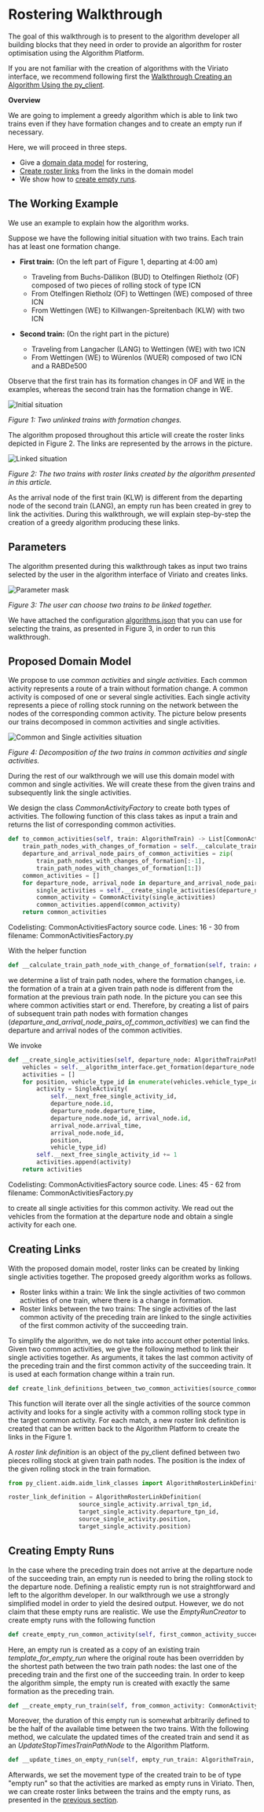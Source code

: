 # Rostering Walkthrough

The goal of this walkthrough is to present to the algorithm developer all building blocks that they need in order to provide an algorithm for roster optimisation using the Algorithm Platform. 

If you are not familiar with the creation of algorithms with the Viriato interface, we recommend following first the
[Walkthrough Creating an Algorithm Using the py_client](../../py_client_usage/dist/py_client_usage.md).

**Overview**

We are going to implement a greedy algorithm which is able to link two trains even if they have formation changes and to create an empty run if necessary.

Here, we will proceed in three steps.
* Give a [domain data model](#proposed-domain-model) for rostering,
* [Create roster links](#creating-links) from the links in the domain model
* We show how to [create empty runs](#creating-empty-runs).


## The Working Example

We use an example to explain how the algorithm works. 
 
Suppose we have the following initial situation with two trains. Each train has at least one formation change.
* **First train:** (On the left part of Figure 1, departing at 4:00 am)
    - Traveling from Buchs-Dällikon (BUD) to Otelfingen Rietholz (OF) composed of two pieces of rolling stock of type ICN
    - From Otelfingen Rietholz (OF) to Wettingen (WE) composed of three ICN
    - From Wettingen (WE) to Killwangen-Spreitenbach (KLW) with two ICN

* **Second train:** (On the right part in the picture)
    - Traveling from Langacher (LANG) to Wettingen (WE) with two ICN
    - From Wettingen (WE) to Würenlos (WUER) composed of two ICN and a RABDe500
    
Observe that the first train has its formation changes in OF and WE in the examples, whereas the second train has the formation change in WE.

![Initial situation](../images/before_links.PNG)

_Figure 1: Two unlinked trains with formation changes._

The algorithm proposed throughout this article will create the roster links depicted in Figure 2. The links are represented by the arrows in the picture.

![Linked situation](../images/after_links.PNG)

_Figure 2: The two trains with roster links created by the algorithm presented in this article._

As the arrival node of the first train (KLW) is different from the departing node of the second train (LANG), an empty run has been created in grey to link the activities.
During this walkthrough, we will explain step-by-step the creation of a greedy algorithm producing these links.

## Parameters
The algorithm presented during this walkthrough takes as input two trains selected by the user in the algorithm interface of Viriato and creates links. 

![Parameter mask](../images/parameter_mask.PNG)

_Figure 3: The user can choose two trains to be linked together._

We have attached the configuration [algorithms.json](../source/algorithms.json) that you can use for selecting 
the trains, as presented in Figure 3, in order to run this walkthrough. 

## Proposed Domain Model

We propose to use _common activities_ and _single activities_. Each common activity represents a route of a train without formation change. A common activity is composed of one or several single activities. Each single activity represents 
a piece of rolling stock running on the network between the nodes of the corresponding common activity. The picture below presents our trains decomposed in common activities and single activities. 

![Common and Single activities situation](../images/common_and_single_actvities.PNG)

_Figure 4: Decomposition of the two trains in common activities and single activities._

During the rest of our walkthrough we will use this domain model with common and single activities. We will create these from the given trains and subsequently link the single activities.

We design the class _CommonActivityFactory_ to create both types of activities. The following function of this class takes as input a train and returns the list of corresponding common activities.

```python
def to_common_activities(self, train: AlgorithmTrain) -> List[CommonActivity]:
    train_path_nodes_with_changes_of_formation = self.__calculate_train_path_node_with_change_of_formation(train)
    departure_and_arrival_node_pairs_of_common_activities = zip(
        train_path_nodes_with_changes_of_formation[:-1],
        train_path_nodes_with_changes_of_formation[1:])
    common_activities = []
    for departure_node, arrival_node in departure_and_arrival_node_pairs_of_common_activities:
        single_activities = self.__create_single_activities(departure_node, arrival_node)
        common_activity = CommonActivity(single_activities)
        common_activities.append(common_activity)
    return common_activities

```
Codelisting: CommonActivitiesFactory source code. Lines: 16 - 30 from filename: CommonActivitiesFactory.py


With the helper function

```python
def __calculate_train_path_node_with_change_of_formation(self, train: AlgorithmTrain):
```
we determine a list of train path nodes, where the formation changes, i.e. the formation of a train at a given train path node is different from the formation at the previous train path node. 
In the picture you can see this where common activities start or end. Therefore, by creating a list of pairs of subsequent train path nodes with formation changes (_departure_and_arrival_node_pairs_of_common_activities_) we can find the departure and arrival nodes of the common activities.

We invoke

```python
def __create_single_activities(self, departure_node: AlgorithmTrainPathNode, arrival_node: AlgorithmTrainPathNode) -> List[SingleActivity]:
    vehicles = self.__algorithm_interface.get_formation(departure_node.formation_id)
    activities = []
    for position, vehicle_type_id in enumerate(vehicles.vehicle_type_ids):
        activity = SingleActivity(
            self.__next_free_single_activity_id,
            departure_node.id,
            departure_node.departure_time,
            departure_node.node_id, arrival_node.id,
            arrival_node.arrival_time,
            arrival_node.node_id,
            position,
            vehicle_type_id)
        self.__next_free_single_activity_id += 1
        activities.append(activity)
    return activities

```
Codelisting: CommonActivitiesFactory source code. Lines: 45 - 62 from filename: CommonActivitiesFactory.py

to create all single activities for this common activity. We read out the vehicles from the formation at the departure node and obtain a single activity for each one.

## Creating Links

With the proposed domain model, roster links can be created by linking single activities together. The proposed greedy algorithm works as follows.

* Roster links within a train: We link the single activities of two common activities of one train, where there is a change in formation.
* Roster links between the two trains: The single activities of the last common activity of the preceding train are linked to the single activities of the first common activity of the succeeding train.

To simplify the algorithm, we do not take into account other potential links. Given two common activities, 
we give the following method to link their single activities together. As arguments, it takes the last common activity of 
the preceding train and the first common activity of the succeeding train. It is used at each formation change within a 
train run.
```python
def create_link_definitions_between_two_common_activities(source_common_activity: CommonActivity, target_common_activity: CommonActivity) -> List[AlgorithmRosterLinkDefinition]:
```
This function will iterate over all the single activities of the source common activity and looks for a single activity with a common rolling stock type in the target common 
activity. For each match, a new roster link definition is created that can be written back to the Algorithm Platform to create the links in the Figure 1. 

A _roster link definition_ is an object of the py_client defined between two pieces rolling stock at given train path nodes. The position is the index of the given rolling stock in the train formation. 
```python
from py_client.aidm.aidm_link_classes import AlgorithmRosterLinkDefinition

roster_link_definition = AlgorithmRosterLinkDefinition(
                    source_single_activity.arrival_tpn_id,
                    target_single_activity.departure_tpn_id,
                    source_single_activity.position,
                    target_single_activity.position)
```

## Creating Empty Runs

In the case where the preceding train does not arrive at the departure node of the succeeding train, an empty run is needed to bring the rolling stock to the departure node. Defining a realistic empty run is not straightforward and left to the algorithm developer. 
In our walkthrough we use a strongly simplified model in order to yield the desired output. However, we do not claim that these empty runs are realistic. We use the _EmptyRunCreator_ to create empty runs with the following function

```python
def create_empty_run_common_activity(self, first_common_activity_succeeding_train: CommonActivity, last_common_activity_preceding_train: CommonActivity, template_for_empty_run: AlgorithmTrain) -> CommonActivity:
```

Here, an empty run is created as a copy of an existing train _template_for_empty_run_ where the original route has been overridden by the shortest path between the two train path nodes: the last one of the preceding train and the first one of the succeeding train.
In order to keep the algorithm simple, the empty run is created with exactly the same formation as the preceding train.

```python
def __create_empty_run_train(self, from_common_activity: CommonActivity, to_common_activity: CommonActivity, template_for_empty_run: AlgorithmTrain) -> AlgorithmTrain:
```

Moreover, the duration of this empty run is somewhat arbitrarily defined to be the half of the available time between the two trains. With the following method, we calculate the updated times of the created train and send it as an _UpdateStopTimesTrainPathNode_ to the Algorithm Platform.

```python
def __update_times_on_empty_run(self, empty_run_train: AlgorithmTrain, common_activity_before: CommonActivity, common_activity_after: CommonActivity) -> AlgorithmTrain:
```

Afterwards, we set the movement type of the created train to be of type "empty run" so that the activities are marked as empty runs in Viriato. Then, we can create roster links between the trains and the empty runs, as presented in the [previous section](#creating-links).
